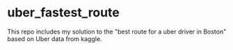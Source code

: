 # uber_fastest_route
This repo includes my solution to the "best route for a uber driver in Boston" based on Uber data from kaggle. 
